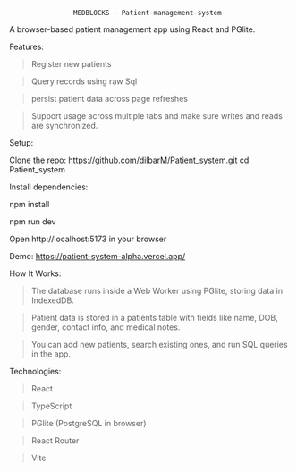                     MEDBLOCKS - Patient-management-system


A browser-based patient management app using React and PGlite.






Features:

>Register new patients

>Query records using raw Sql

>persist patient data across page refreshes

>Support usage across multiple tabs and make sure writes and reads are synchronized.








Setup:


Clone the repo: https://github.com/dilbarM/Patient_system.git
cd Patient_system








Install dependencies:


npm install

npm run dev

Open http://localhost:5173 in your browser


Demo: https://patient-system-alpha.vercel.app/










How It Works:



>The database runs inside a Web Worker using PGlite, storing data in IndexedDB.

>Patient data is stored in a patients table with fields like name, DOB, gender, contact info, and medical notes.

>You can add new patients, search existing ones, and run SQL queries in the app.










Technologies:




>React

>TypeScript

>PGlite (PostgreSQL in browser)

>React Router

>Vite

